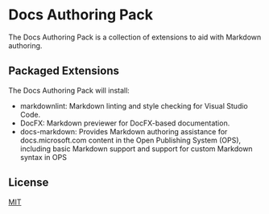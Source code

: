 # Docs Authoring Pack

The Docs Authoring Pack is a collection of extensions to aid with Markdown authoring.

## Packaged Extensions

The Docs Authoring Pack will install:

* markdownlint: Markdown linting and style checking for Visual Studio Code.
* DocFX: Markdown previewer for DocFX-based documentation.
* docs-markdown: Provides Markdown authoring assistance for docs.microsoft.com content in the Open Publishing System (OPS), including basic Markdown support and support for custom Markdown syntax in OPS

## License

[MIT](LICENSE)

